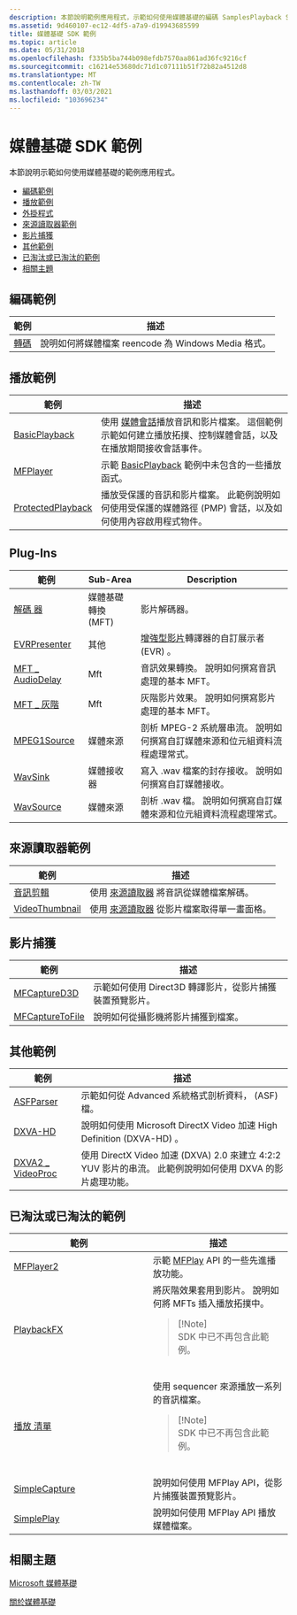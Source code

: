 ```yaml
---
description: 本節說明範例應用程式，示範如何使用媒體基礎的編碼 SamplesPlayback SamplesPlug-InsSource Reader SamplesVideo CaptureMiscellaneous SamplesDeprecated 或淘汰的 SamplesRelated 主題
ms.assetid: 9d460107-ec12-4df5-a7a9-d19943685599
title: 媒體基礎 SDK 範例
ms.topic: article
ms.date: 05/31/2018
ms.openlocfilehash: f335b5ba744b098efdb7570aa861ad36fc9216cf
ms.sourcegitcommit: c16214e53680dc71d1c07111b51f72b82a4512d8
ms.translationtype: MT
ms.contentlocale: zh-TW
ms.lasthandoff: 03/03/2021
ms.locfileid: "103696234"
---
```

# <a name="media-foundation-sdk-samples"></a>媒體基礎 SDK 範例

本節說明示範如何使用媒體基礎的範例應用程式。

-   [編碼範例](#encoding-samples)
-   [播放範例](#playback-samples)
-   [外掛程式](#plug-ins)
-   [來源讀取器範例](#source-reader-samples)
-   [影片捕獲](#video-capture)
-   [其他範例](#miscellaneous-samples)
-   [已淘汰或已淘汰的範例](#deprecated-or-obsolete-samples)
-   [相關主題](#related-topics)

## <a name="encoding-samples"></a>編碼範例



| 範例                            | 描述                                                 |
|-----------------------------------|-------------------------------------------------------------|
| [轉碼](transcode-sample.md) | 說明如何將媒體檔案 reencode 為 Windows Media 格式。 |



 

## <a name="playback-samples"></a>播放範例



| 範例                                            | 描述                                                                                                                                                                                                     |
|---------------------------------------------------|-----------------------------------------------------------------------------------------------------------------------------------------------------------------------------------------------------------------|
| [BasicPlayback](/previous-versions//bb970475(v=vs.85))          | 使用 [媒體會話](media-session.md)播放音訊和影片檔案。 這個範例示範如何建立播放拓撲、控制媒體會話，以及在播放期間接收會話事件。 |
| [MFPlayer](/previous-versions//bb970516(v=vs.85))                    | 示範 [BasicPlayback](/previous-versions//bb970475(v=vs.85)) 範例中未包含的一些播放函式。                                                                                              |
| [ProtectedPlayback](protectedplayback-sample.md) | 播放受保護的音訊和影片檔案。 此範例說明如何使用受保護的媒體路徑 (PMP) 會話，以及如何使用內容啟用程式物件。                                                              |



 

## <a name="plug-ins"></a>Plug-Ins



| 範例                                       | Sub-Area                         | Description                                                                                            |
|----------------------------------------------|----------------------------------|--------------------------------------------------------------------------------------------------------|
| [解碼 器](decoder-sample.md)                | 媒體基礎轉換 (MFT)  | 影片解碼器。                                                                                         |
| [EVRPresenter](evrpresenter-sample.md)      | 其他                    | [增強型影片](enhanced-video-renderer.md)轉譯器的自訂展示者 (EVR) 。                 |
| [MFT \_ AudioDelay](mft-audiodelay-sample.md) | Mft                              | 音訊效果轉換。 說明如何撰寫音訊處理的基本 MFT。                           |
| [MFT \_ 灰階](mft-grayscale-sample.md)   | Mft                              | 灰階影片效果。 說明如何撰寫影片處理的基本 MFT。                           |
| [MPEG1Source](mpeg1source-sample.md)        | 媒體來源                     | 剖析 MPEG-2 系統層串流。 說明如何撰寫自訂媒體來源和位元組資料流程處理常式。 |
| [WavSink](wavsink-sample.md)                | 媒體接收器                       | 寫入 .wav 檔案的封存接收。 說明如何撰寫自訂媒體接收。                        |
| [WavSource](wavsource-sample.md)            | 媒體來源                     | 剖析 .wav 檔。 說明如何撰寫自訂媒體來源和位元組資料流程處理常式。                   |



 

## <a name="source-reader-samples"></a>來源讀取器範例



| 範例                                      | 描述                                                                         |
|---------------------------------------------|-------------------------------------------------------------------------------------|
| [音訊剪輯](audio-clip-sample.md)         | 使用 [來源讀取器](source-reader.md) 將音訊從媒體檔案解碼。      |
| [VideoThumbnail](videothumbnail-sample.md) | 使用 [來源讀取器](source-reader.md) 從影片檔案取得單一畫面格。 |



 

## <a name="video-capture"></a>影片捕獲



| 範例                                        | 描述                                                                                 |
|-----------------------------------------------|---------------------------------------------------------------------------------------------|
| [MFCaptureD3D](mfcaptured3d-sample.md)       | 示範如何使用 Direct3D 轉譯影片，從影片捕獲裝置預覽影片。 |
| [MFCaptureToFile](mfcapturetofile-sample.md) | 說明如何從攝影機將影片捕獲到檔案。                                   |



 

## <a name="miscellaneous-samples"></a>其他範例



| 範例                                         | 描述                                                                                                                                           |
|------------------------------------------------|-------------------------------------------------------------------------------------------------------------------------------------------------------|
| [ASFParser](asfparser-sample.md)              | 示範如何從 Advanced 系統格式剖析資料， (ASF) 檔。                                                                                   |
| [DXVA-HD](dxva-hd-sample.md)                  | 說明如何使用 Microsoft DirectX Video 加速 High Definition (DXVA-HD) 。                                                                      |
| [DXVA2 \_ VideoProc](dxva2-videoproc-sample.md) | 使用 DirectX Video 加速 (DXVA) 2.0 來建立 4:2:2 YUV 影片的串流。 此範例說明如何使用 DXVA 的影片處理功能。 |



 

## <a name="deprecated-or-obsolete-samples"></a>已淘汰或已淘汰的範例



<table>
<colgroup>
<col style="width: 50%" />
<col style="width: 50%" />
</colgroup>
<thead>
<tr class="header">
<th>範例</th>
<th>描述</th>
</tr>
</thead>
<tbody>
<tr class="odd">
<td><a href="mfplayer2-sample.md">MFPlayer2</a></td>
<td>示範 <a href="using-mfplay-for-audio-video-playback.md">MFPlay</a> API 的一些先進播放功能。</td>
</tr>
<tr class="even">
<td><a href="/previous-versions//bb970336(v=vs.85)">PlaybackFX</a></td>
<td>將灰階效果套用到影片。 說明如何將 MFTs 插入播放拓撲中。<br/>
<blockquote>
[!Note]<br />
SDK 中已不再包含此範例。
</blockquote>
<br/></td>
</tr>
<tr class="odd">
<td><a href="playlist-sample.md">播放 清單</a></td>
<td>使用 sequencer 來源播放一系列的音訊檔案。<br/>
<blockquote>
[!Note]<br />
SDK 中已不再包含此範例。
</blockquote>
<br/></td>
</tr>
<tr class="even">
<td><a href="simplecapture-sample.md">SimpleCapture</a></td>
<td>說明如何使用 MFPlay API，從影片捕獲裝置預覽影片。</td>
</tr>
<tr class="odd">
<td><a href="simpleplay-sample.md">SimplePlay</a></td>
<td>說明如何使用 MFPlay API 播放媒體檔案。</td>
</tr>
</tbody>
</table>



 

## <a name="related-topics"></a>相關主題

<dl> <dt>

[Microsoft 媒體基礎](microsoft-media-foundation-sdk.md)
</dt> <dt>

[關於媒體基礎](about-the-media-foundation-sdk.md)
</dt> </dl>

 

 
